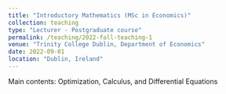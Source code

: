 ```yaml
---
title: "Introductory Mathematics (MSc in Economics)"
collection: teaching
type: "Lecturer - Postgraduate course"
permalink: /teaching/2022-fall-teaching-1
venue: "Trinity College Dublin, Department of Economics"
date: 2022-09-01
location: "Dublin, Ireland"
---
```


Main contents: Optimization, Calculus, and Differential Equations

